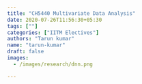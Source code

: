 ```yaml
---
title: "CH5440 Multivariate Data Analysis"
date: 2020-07-26T11:56:30+05:30
tags: [""]
categories: ["IITM Electives"]
authors: "Tarun kumar"
name: "tarun-kumar"
draft: false
images:
  - /images/research/dnn.png

---
```

